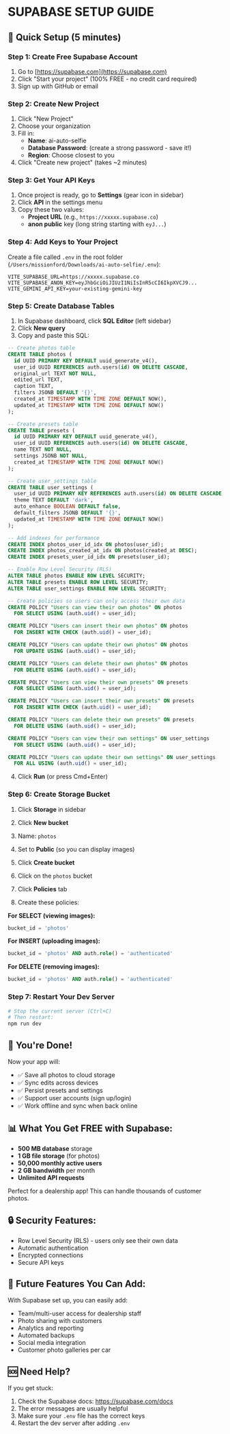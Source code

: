 # SUPABASE SETUP GUIDE

## 🚀 Quick Setup (5 minutes)

### Step 1: Create Free Supabase Account

1. Go to [https://supabase.com](https://supabase.com)
2. Click "Start your project" (100% FREE - no credit card required)
3. Sign up with GitHub or email

### Step 2: Create New Project

1. Click "New Project"
2. Choose your organization
3. Fill in:
   - **Name**: ai-auto-selfie
   - **Database Password**: (create a strong password - save it!)
   - **Region**: Choose closest to you
4. Click "Create new project" (takes ~2 minutes)

### Step 3: Get Your API Keys

1. Once project is ready, go to **Settings** (gear icon in sidebar)
2. Click **API** in the settings menu
3. Copy these two values:
   - **Project URL** (e.g., `https://xxxxx.supabase.co`)
   - **anon public** key (long string starting with `eyJ...`)

### Step 4: Add Keys to Your Project

Create a file called `.env` in the root folder (`/Users/missionford/Downloads/ai-auto-selfie/.env`):

```env
VITE_SUPABASE_URL=https://xxxxx.supabase.co
VITE_SUPABASE_ANON_KEY=eyJhbGciOiJIUzI1NiIsInR5cCI6IkpXVCJ9...
VITE_GEMINI_API_KEY=your-existing-gemini-key
```

### Step 5: Create Database Tables

1. In Supabase dashboard, click **SQL Editor** (left sidebar)
2. Click **New query**
3. Copy and paste this SQL:

```sql
-- Create photos table
CREATE TABLE photos (
  id UUID PRIMARY KEY DEFAULT uuid_generate_v4(),
  user_id UUID REFERENCES auth.users(id) ON DELETE CASCADE,
  original_url TEXT NOT NULL,
  edited_url TEXT,
  caption TEXT,
  filters JSONB DEFAULT '{}',
  created_at TIMESTAMP WITH TIME ZONE DEFAULT NOW(),
  updated_at TIMESTAMP WITH TIME ZONE DEFAULT NOW()
);

-- Create presets table
CREATE TABLE presets (
  id UUID PRIMARY KEY DEFAULT uuid_generate_v4(),
  user_id UUID REFERENCES auth.users(id) ON DELETE CASCADE,
  name TEXT NOT NULL,
  settings JSONB NOT NULL,
  created_at TIMESTAMP WITH TIME ZONE DEFAULT NOW()
);

-- Create user_settings table
CREATE TABLE user_settings (
  user_id UUID PRIMARY KEY REFERENCES auth.users(id) ON DELETE CASCADE,
  theme TEXT DEFAULT 'dark',
  auto_enhance BOOLEAN DEFAULT false,
  default_filters JSONB DEFAULT '{}',
  updated_at TIMESTAMP WITH TIME ZONE DEFAULT NOW()
);

-- Add indexes for performance
CREATE INDEX photos_user_id_idx ON photos(user_id);
CREATE INDEX photos_created_at_idx ON photos(created_at DESC);
CREATE INDEX presets_user_id_idx ON presets(user_id);

-- Enable Row Level Security (RLS)
ALTER TABLE photos ENABLE ROW LEVEL SECURITY;
ALTER TABLE presets ENABLE ROW LEVEL SECURITY;
ALTER TABLE user_settings ENABLE ROW LEVEL SECURITY;

-- Create policies so users can only access their own data
CREATE POLICY "Users can view their own photos" ON photos
  FOR SELECT USING (auth.uid() = user_id);

CREATE POLICY "Users can insert their own photos" ON photos
  FOR INSERT WITH CHECK (auth.uid() = user_id);

CREATE POLICY "Users can update their own photos" ON photos
  FOR UPDATE USING (auth.uid() = user_id);

CREATE POLICY "Users can delete their own photos" ON photos
  FOR DELETE USING (auth.uid() = user_id);

CREATE POLICY "Users can view their own presets" ON presets
  FOR SELECT USING (auth.uid() = user_id);

CREATE POLICY "Users can insert their own presets" ON presets
  FOR INSERT WITH CHECK (auth.uid() = user_id);

CREATE POLICY "Users can delete their own presets" ON presets
  FOR DELETE USING (auth.uid() = user_id);

CREATE POLICY "Users can view their own settings" ON user_settings
  FOR SELECT USING (auth.uid() = user_id);

CREATE POLICY "Users can update their own settings" ON user_settings
  FOR ALL USING (auth.uid() = user_id);
```

4. Click **Run** (or press Cmd+Enter)

### Step 6: Create Storage Bucket

1. Click **Storage** in sidebar
2. Click **New bucket**
3. Name: `photos`
4. Set to **Public** (so you can display images)
5. Click **Create bucket**

6. Click on the `photos` bucket
7. Click **Policies** tab
8. Create these policies:

**For SELECT (viewing images):**
```sql
bucket_id = 'photos'
```

**For INSERT (uploading images):**
```sql
bucket_id = 'photos' AND auth.role() = 'authenticated'
```

**For DELETE (removing images):**
```sql
bucket_id = 'photos' AND auth.role() = 'authenticated'
```

### Step 7: Restart Your Dev Server

```bash
# Stop the current server (Ctrl+C)
# Then restart:
npm run dev
```

## 🎉 You're Done!

Now your app will:
- ✅ Save all photos to cloud storage
- ✅ Sync edits across devices
- ✅ Persist presets and settings
- ✅ Support user accounts (sign up/login)
- ✅ Work offline and sync when back online

## 📊 What You Get FREE with Supabase:

- **500 MB database** storage
- **1 GB file storage** (for photos)
- **50,000 monthly active users**
- **2 GB bandwidth** per month
- **Unlimited API requests**

Perfect for a dealership app! This can handle thousands of customer photos.

## 🔒 Security Features:

- Row Level Security (RLS) - users only see their own data
- Automatic authentication
- Encrypted connections
- Secure API keys

## 📱 Future Features You Can Add:

With Supabase set up, you can easily add:
- Team/multi-user access for dealership staff
- Photo sharing with customers
- Analytics and reporting
- Automated backups
- Social media integration
- Customer photo galleries per car

## 🆘 Need Help?

If you get stuck:
1. Check the Supabase docs: https://supabase.com/docs
2. The error messages are usually helpful
3. Make sure your `.env` file has the correct keys
4. Restart the dev server after adding `.env`
